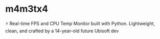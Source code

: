 # m4m3tx4
⚡ Real-time FPS and CPU Temp Monitor built with Python. Lightweight, clean, and crafted by a 14-year-old future Ubisoft dev
